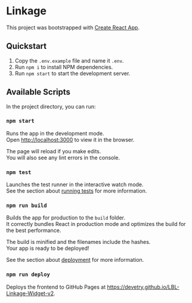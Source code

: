 # Linkage

This project was bootstrapped with [Create React App](https://github.com/facebook/create-react-app).

## Quickstart

1. Copy the `.env.example` file and name it `.env`.
1. Run `npm i` to install NPM dependencies.
1. Run `npm start` to start the development server.

## Available Scripts

In the project directory, you can run:

### `npm start`

Runs the app in the development mode.\
Open [http://localhost:3000](http://localhost:3000) to view it in the browser.

The page will reload if you make edits.\
You will also see any lint errors in the console.

### `npm test`

Launches the test runner in the interactive watch mode.\
See the section about [running tests](https://facebook.github.io/create-react-app/docs/running-tests) for more information.

### `npm run build`

Builds the app for production to the `build` folder.\
It correctly bundles React in production mode and optimizes the build for the best performance.

The build is minified and the filenames include the hashes.\
Your app is ready to be deployed!

See the section about [deployment](https://facebook.github.io/create-react-app/docs/deployment) for more information.

### `npm run deploy`

Deploys the frontend to GitHub Pages at https://devetry.github.io/LBL-Linkage-Widget-v2.
